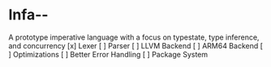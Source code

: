 # Infa--
A prototype imperative language with a focus on typestate, type inference, and concurrency
[x] Lexer
[ ] Parser
[ ] LLVM Backend
[ ] ARM64 Backend
[ ] Optimizations
[ ] Better Error Handling 
[ ] Package System

